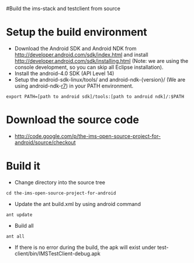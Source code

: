#Build the ims-stack and testclient from source

# Setup the build environment #
  * Download the Android SDK and Android NDK from http://developer.android.com/sdk/index.html and install http://developer.android.com/sdk/installing.html (Note: we are using the console development, so you can skip all Eclipse installation).
  * Install the android-4.0 SDK (API Level 14)
  * Setup the android-sdk-linux/tools/ and android-ndk-{version}/ (We are using android-ndk-[r7](https://code.google.com/p/the-ims-open-source-project-for-android/source/detail?r=7)) in your PATH environment.
```
export PATH=[path to android sdk]/tools:[path to android ndk]/:$PATH
```

# Download the source code #

  * http://code.google.com/p/the-ims-open-source-project-for-android/source/checkout

# Build it #
  * Change directory into the source tree
```
cd the-ims-open-source-project-for-android
```
  * Update the ant build.xml by using android command
```
ant update
```
  * Build all
```
ant all
```
  * If there is no error during the build, the apk will exist under test-client/bin/IMSTestClient-debug.apk